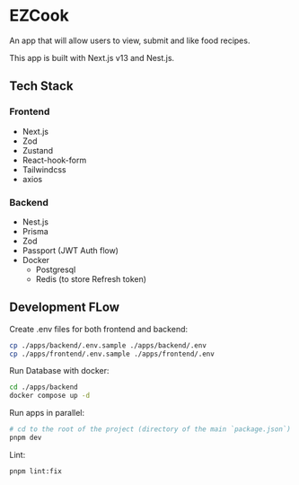 # EZCook

An app that will allow users to view, submit and like food recipes.

This app is built with Next.js v13 and Nest.js.

## Tech Stack

### Frontend

* Next.js
* Zod
* Zustand
* React-hook-form
* Tailwindcss
* axios

### Backend

* Nest.js
* Prisma
* Zod
* Passport (JWT Auth flow)
* Docker
  * Postgresql
  * Redis (to store Refresh token)

## Development FLow

Create .env files for both frontend and backend:

```sh
cp ./apps/backend/.env.sample ./apps/backend/.env
cp ./apps/frontend/.env.sample ./apps/frontend/.env
```

Run Database with docker:

```sh
cd ./apps/backend
docker compose up -d
```

Run apps in parallel:

```sh
# cd to the root of the project (directory of the main `package.json`)
pnpm dev
```

Lint:

```sh
pnpm lint:fix
```
